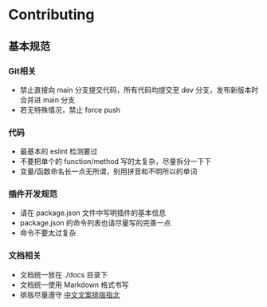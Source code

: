 # Contributing
## 基本规范
### Git相关
- 禁止直接向 main 分支提交代码，所有代码均提交至 dev 分支，发布新版本时合并进 main 分支
- 若无特殊情况，禁止 force push

### 代码
- 最基本的 eslint 检测要过
- 不要把单个的 function/method 写的太复杂，尽量拆分一下下
- 变量/函数命名长一点无所谓，别用拼音和不明所以的单词

### 插件开发规范
- 请在 package.json 文件中写明插件的基本信息
- package.json 的命令列表也请尽量写的完善一点
- 命令不要太过复杂

### 文档相关
- 文档统一放在 ./docs 目录下
- 文档统一使用 Markdown 格式书写
- 排版尽量遵守 [中文文案排版指北](https://github.com/sparanoid/chinese-copywriting-guidelines/blob/master/README.zh-CN.md)
